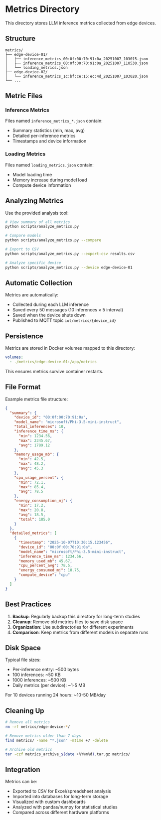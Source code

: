 # Metrics Directory

This directory stores LLM inference metrics collected from edge devices.

## Structure

```
metrics/
├── edge-device-01/
│   ├── inference_metrics_00:0f:00:70:91:0a_20251007_103015.json
│   ├── inference_metrics_00:0f:00:70:91:0a_20251007_110530.json
│   └── loading_metrics.json
├── edge-device-02/
│   └── inference_metrics_1c:bf:ce:15:ec:4d_20251007_103020.json
└── ...
```

## Metric Files

### Inference Metrics
Files named `inference_metrics_*.json` contain:
- Summary statistics (min, max, avg)
- Detailed per-inference metrics
- Timestamps and device information

### Loading Metrics
Files named `loading_metrics.json` contain:
- Model loading time
- Memory increase during model load
- Compute device information

## Analyzing Metrics

Use the provided analysis tool:

```bash
# View summary of all metrics
python scripts/analyze_metrics.py

# Compare models
python scripts/analyze_metrics.py --compare

# Export to CSV
python scripts/analyze_metrics.py --export-csv results.csv

# Analyze specific device
python scripts/analyze_metrics.py --device edge-device-01
```

## Automatic Collection

Metrics are automatically:
- Collected during each LLM inference
- Saved every 50 messages (10 inferences × 5 interval)
- Saved when the device shuts down
- Published to MQTT topic `iot/metrics/{device_id}`

## Persistence

Metrics are stored in Docker volumes mapped to this directory:

```yaml
volumes:
  - ./metrics/edge-device-01:/app/metrics
```

This ensures metrics survive container restarts.

## File Format

Example metrics file structure:

```json
{
  "summary": {
    "device_id": "00:0f:00:70:91:0a",
    "model_name": "microsoft/Phi-3.5-mini-instruct",
    "total_inferences": 10,
    "inference_time_ms": {
      "min": 1234.56,
      "max": 2345.67,
      "avg": 1789.12
    },
    "memory_usage_mb": {
      "min": 42.5,
      "max": 48.2,
      "avg": 45.3
    },
    "cpu_usage_percent": {
      "min": 72.1,
      "max": 85.4,
      "avg": 78.5
    },
    "energy_consumption_mj": {
      "min": 17.2,
      "max": 20.8,
      "avg": 18.5,
      "total": 185.0
    }
  },
  "detailed_metrics": [
    {
      "timestamp": "2025-10-07T10:30:15.123456",
      "device_id": "00:0f:00:70:91:0a",
      "model_name": "microsoft/Phi-3.5-mini-instruct",
      "inference_time_ms": 1234.56,
      "memory_used_mb": 45.67,
      "cpu_percent_avg": 78.5,
      "energy_consumed_mj": 18.75,
      "compute_device": "cpu"
    }
  ]
}
```

## Best Practices

1. **Backup**: Regularly backup this directory for long-term studies
2. **Cleanup**: Remove old metrics files to save disk space
3. **Organization**: Use subdirectories for different experiments
4. **Comparison**: Keep metrics from different models in separate runs

## Disk Space

Typical file sizes:
- Per-inference entry: ~500 bytes
- 100 inferences: ~50 KB
- 1000 inferences: ~500 KB
- Daily metrics (per device): ~1-5 MB

For 10 devices running 24 hours: ~10-50 MB/day

## Cleaning Up

```bash
# Remove all metrics
rm -rf metrics/edge-device-*/

# Remove metrics older than 7 days
find metrics/ -name "*.json" -mtime +7 -delete

# Archive old metrics
tar -czf metrics_archive_$(date +%Y%m%d).tar.gz metrics/
```

## Integration

Metrics can be:
- Exported to CSV for Excel/spreadsheet analysis
- Imported into databases for long-term storage
- Visualized with custom dashboards
- Analyzed with pandas/numpy for statistical studies
- Compared across different hardware platforms
